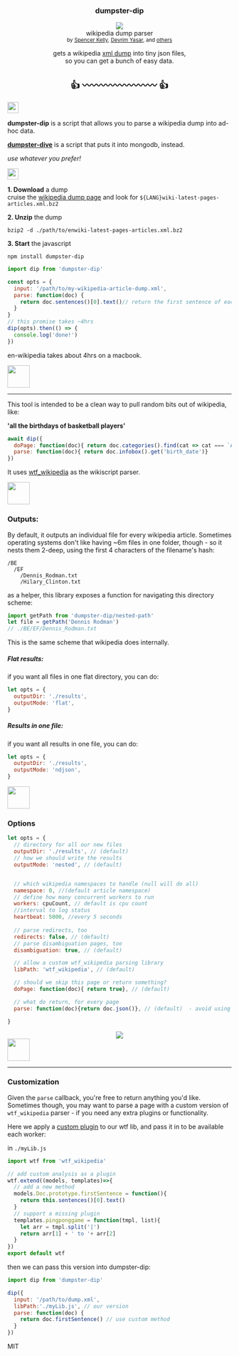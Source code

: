 <div align="center">
	<h3>dumpster-dip</h3>
	<a href="https://npmjs.org/package/dumpster-dip">
		<img src="https://img.shields.io/npm/v/dumpster-dip.svg?style=flat-square" />
	</a>
  <!-- <a href="https://www.codacy.com/app/spencerkelly86/dumpster-dip">
    <img src="https://api.codacy.com/project/badge/grade/6fad3c588d3d4c97ab8a9abf9f2a5a01" />
  </a> -->
	<div>wikipedia dump parser</div>
  <sub>
    by
    <a href="http://spencermounta.in/">Spencer Kelly</a>, <a href="https://github.com/devrim">Devrim Yasar</a>,
		 and
    <a href="https://github.com/spencermountain/wtf_wikipedia/graphs/contributors">
      others
    </a>
  </sub>
</div>
<p></p>

<div align="center">
  gets a wikipedia <a href="https://dumps.wikimedia.org">xml dump</a> into tiny json files,
  <div>so you can get a bunch of easy data.</div>

  <h2 align="center">👍 〰〰〰〰〰〰〰〰 👍</h2>
</div>
<p></p>
<!-- spacer -->
<img height="25px" src="https://user-images.githubusercontent.com/399657/68221862-17ceb980-ffb8-11e9-87d4-7b30b6488f16.png"/>

<b>dumpster-dip</b> is a script that allows you to parse a wikipedia dump into ad-hoc data.

<b><a href="https://github.com/spencermountain/dumpster-dive">dumpster-dive</a></b> is a script that puts it into mongodb, instead.

<i >use whatever you prefer!</i>

<!-- spacer -->
<img height="25px" src="https://user-images.githubusercontent.com/399657/68221862-17ceb980-ffb8-11e9-87d4-7b30b6488f16.png"/>

<b>1. Download</b> a dump <br/>
cruise the <a href="https://dumps.wikimedia.org/enwiki/latest/">wikipedia dump page</a> and look for `${LANG}wiki-latest-pages-articles.xml.bz2`

<p></p>
<b>2. Unzip</b> the dump <br/>

`bzip2 -d ./path/to/enwiki-latest-pages-articles.xml.bz2`

<p></p>
<b>3. Start</b> the javascript <br/>

`npm install dumpster-dip`

```js
import dip from 'dumpster-dip'

const opts = {
  input: '/path/to/my-wikipedia-article-dump.xml',
  parse: function(doc) {
    return doc.sentences()[0].text()// return the first sentence of each page
  }
}
// this promise takes ~4hrs
dip(opts).then(() => {
  console.log('done!')
})
```

en-wikipedia takes about 4hrs on a macbook.

<!-- spacer -->
<img height="50px" src="https://user-images.githubusercontent.com/399657/68221862-17ceb980-ffb8-11e9-87d4-7b30b6488f16.png"/>

---

This tool is intended to be a clean way to pull random bits out of wikipedia, like:

**'all the birthdays of basketball players'**
```js
await dip({
  doPage: function(doc){ return doc.categories().find(cat => cat === `American men's basketball players`)},
  parse: function(doc){ return doc.infobox().get('birth_date')}
})
```

It uses <a href="https://github.com/spencermountain/wtf_wikipedia">wtf_wikipedia</a> as the wikiscript parser.

<!-- spacer -->
<img height="50px" src="https://user-images.githubusercontent.com/399657/68221862-17ceb980-ffb8-11e9-87d4-7b30b6488f16.png"/>


### Outputs:

By default, it outputs an individual file for every wikipedia article.
Sometimes operating systems don't like having ~6m files in one folder, though - so it nests them 2-deep, using the first 4 characters of the filename's hash:

```
/BE
  /EF
    /Dennis_Rodman.txt
    /Hilary_Clinton.txt
```

as a helper, this library exposes a function for navigating this directory scheme:

```js
import getPath from 'dumpster-dip/nested-path'
let file = getPath('Dennis Rodman')
// ./BE/EF/Dennis_Rodman.txt
```

This is the same scheme that wikipedia does internally.


##### Flat results:

if you want all files in one flat directory, you can do:
```js
let opts = {
  outputDir: './results', 
  outputMode: 'flat', 
}
```

##### Results in one file:
if you want all results in one file, you can do:
```js
let opts = {
  outputDir: './results', 
  outputMode: 'ndjson', 
}
```

<!-- spacer -->
<img height="50px" src="https://user-images.githubusercontent.com/399657/68221862-17ceb980-ffb8-11e9-87d4-7b30b6488f16.png"/>

### Options
```js
let opts = {
  // directory for all our new files
  outputDir: './results', // (default)
  // how we should write the results
  outputMode: 'nested', // (default)


  // which wikipedia namespaces to handle (null will do all)
  namespace: 0, //(default article namespace)
  // define how many concurrent workers to run
  workers: cpuCount, // default is cpu count
  //interval to log status
  heartbeat: 5000, //every 5 seconds
  
  // parse redirects, too
  redirects: false, // (default)
  // parse disambiguation pages, too
  disambiguation: true, // (default)

  // allow a custom wtf_wikipedia parsing library
  libPath: 'wtf_wikipedia', // (default)

  // should we skip this page or return something?
  doPage: function(doc){ return true}, // (default)

  // what do return, for every page
  parse: function(doc){return doc.json()}, // (default)  - avoid using an arrow-function

}
```


<div align="center">
  <img src="https://user-images.githubusercontent.com/399657/68221731-e8b84800-ffb7-11e9-8453-6395e0e903fa.png"/>
</div>

<!-- spacer -->
<img height="50px" src="https://user-images.githubusercontent.com/399657/68221862-17ceb980-ffb8-11e9-87d4-7b30b6488f16.png"/>


---

### Customization
Given the `parse` callback, you're free to return anything you'd like. Sometimes though, you may want to parse a page with a custom version of `wtf_wikipedia` parser - if you need any extra plugins or functionality.

Here we apply a [custom plugin](https://observablehq.com/@spencermountain/wtf-wikipedia-plugins) to our wtf lib, and pass it in to be available each worker:

in `./myLib.js`
```js
import wtf from 'wtf_wikipedia'

// add custom analysis as a plugin
wtf.extend((models, templates)=>{
  // add a new method
  models.Doc.prototype.firstSentence = function(){
    return this.sentences()[0].text()
  }
  // support a missing plugin   
  templates.pingponggame = function(tmpl, list){
    let arr = tmpl.split('|')
    return arr[1] + ' to '+ arr[2]
  }
})
export default wtf
```

then we can pass this version into dumpster-dip:
```js
import dip from 'dumpster-dip'

dip({
  input: '/path/to/dump.xml',
  libPath:'./myLib.js', // our version
  parse: function(doc) {
    return doc.firstSentence() // use custom method
  }
})
```

MIT
